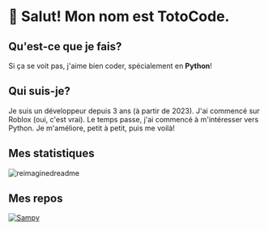 # 👋 Salut! Mon nom est TotoCode.

## Qu'est-ce que je fais?
Si ça se voit pas, j'aime bien coder, spécialement en **Python**!

## Qui suis-je?
Je suis un développeur depuis 3 ans (à partir de 2023). J'ai commencé sur Roblox (oui, c'est vrai). Le temps passe, j'ai commencé à m'intéresser vers Python. Je m'améliore, petit à petit, puis me voilà!

## Mes statistiques
<img src="https://myreadme.vercel.app/api/embed/TotoCodeFR?panels=userstatistics,toprepositories,toplanguages,commitgraph" alt="reimaginedreadme" />

## Mes repos
[![Sampy](https://github-readme-stats.vercel.app/api/pin/?username=TotoCodeFR&repo=Sampy)](https://github.com/TotoCodeFR/Sampy)
